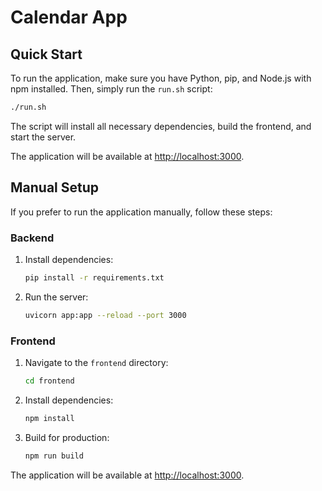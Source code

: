 # Calendar App

## Quick Start

To run the application, make sure you have Python, pip, and Node.js with npm installed. Then, simply run the `run.sh` script:

```bash
./run.sh
```

The script will install all necessary dependencies, build the frontend, and start the server.

The application will be available at [http://localhost:3000](http://localhost:3000).

## Manual Setup

If you prefer to run the application manually, follow these steps:

### Backend

1.  Install dependencies:
    ```bash
    pip install -r requirements.txt
    ```
2.  Run the server:
    ```bash
    uvicorn app:app --reload --port 3000
    ```

### Frontend

1.  Navigate to the `frontend` directory:
    ```bash
    cd frontend
    ```
2.  Install dependencies:
    ```bash
    npm install
    ```
3.  Build for production:
    ```bash
    npm run build
    ```

The application will be available at [http://localhost:3000](http://localhost:3000). 



